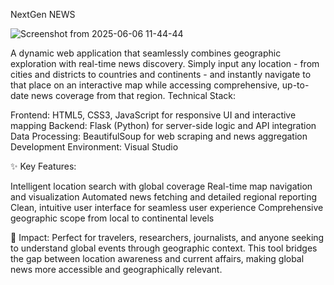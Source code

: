 NextGen NEWS

![Screenshot from 2025-06-06 11-44-44](https://github.com/user-attachments/assets/077ff074-6f89-4dce-9a19-76b9c5219d82)

A dynamic web application that seamlessly combines geographic exploration with real-time news discovery. Simply input any location - from cities and districts to countries and continents - and instantly navigate to that place on an interactive map while accessing comprehensive, up-to-date news coverage from that region.
Technical Stack:

Frontend: HTML5, CSS3, JavaScript for responsive UI and interactive mapping
Backend: Flask (Python) for server-side logic and API integration
Data Processing: BeautifulSoup for web scraping and news aggregation
Development Environment: Visual Studio

✨ Key Features:

Intelligent location search with global coverage
Real-time map navigation and visualization
Automated news fetching and detailed regional reporting
Clean, intuitive user interface for seamless user experience
Comprehensive geographic scope from local to continental levels

🎯 Impact:
Perfect for travelers, researchers, journalists, and anyone seeking to understand global events through geographic context. This tool bridges the gap between location awareness and current affairs, making global news more accessible and geographically relevant.



